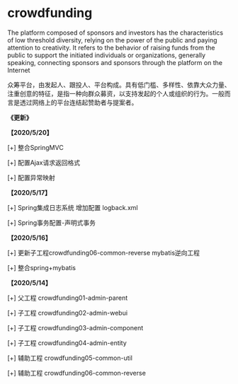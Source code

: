 # crowdfunding
 The platform composed of sponsors and investors has the characteristics of low threshold diversity, relying on the power of the public and paying attention to creativity. It refers to the behavior of raising funds from the public to support the initiated individuals or organizations, generally speaking, connecting sponsors and sponsors through the platform on the Internet

众筹平台，由发起人、跟投人、平台构成。具有低门槛、多样性、依靠大众力量、注重创意的特征，是指一种向群众募资，以支持发起的个人或组织的行为。一般而言是透过网络上的平台连结起赞助者与提案者。



**《更新》**

**【2020/5/20】**

[+] 整合SpringMVC

[+] 配置Ajax请求返回格式

[+] 配置异常映射

**【2020/5/17】**

[+] Spring集成日志系统 增加配置 logback.xml

[+] Spring事务配置-声明式事务

**【2020/5/16】**

[+] 更新子工程crowdfunding06-common-reverse  mybatis逆向工程

[+] 整合spring+mybatis

**【2020/5/14】**

[+] 父工程 crowdfunding01-admin-parent

[+] 子工程 crowdfunding02-admin-webui

[+] 子工程 crowdfunding03-admin-component

[+] 子工程 crowdfunding04-admin-entity

[+] 辅助工程 crowdfunding05-common-util

[+] 辅助工程 crowdfunding06-common-reverse